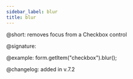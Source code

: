 ```yaml
---
sidebar_label: blur
title: blur
---          
```


@short: removes focus from a Checkbox control

@signature: 

@example: form.getItem("checkbox").blur();

@changelog: added in v.7.2